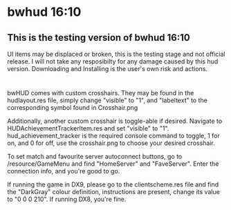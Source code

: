 # bwhud 16:10

## This is the testing version of bwhud 16:10

UI items may be displaced or broken, this is the testing stage and not official release.
I will not take any resposibilty for any damage caused by this hud version. Downloading and Installing is the user's own risk and actions.

# 
bwHUD comes with custom crosshairs. They may be found in the hudlayout.res file, simply change "visible" to "1", and "labeltext" to the corresponding symbol found in Crosshair.png

Additionally, another custom crosshair is toggle-able if desired. Navigate to HUDAchievementTrackerItem.res and set "visible" to "1". hud_achievement_tracker is the required console command to toggle, 1 for on, and 0 for off, use the crosshair.png to choose your desired crosshair.

To set match and favourite server autoconnect buttons, go to /resource/GameMenu and find "HomeServer" and "FaveServer". Enter the connection info, and you're good to go.

If running the game in DX9, please go to the clientscheme.res file and find the "DarkGray" colour definition, instructions are present, change its value to "0 0 0 210". If running DX8, you're fine.
